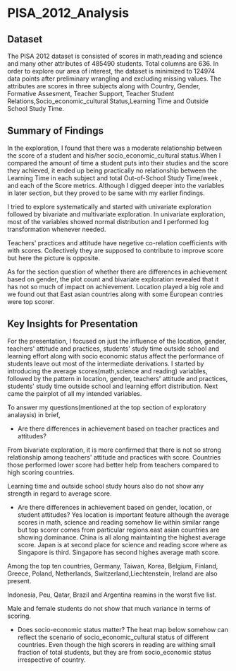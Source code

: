 # PISA_2012_Analysis

## Dataset

The PISA 2012 dataset is consisted of scores in math,reading and science and many other attributes of 485490 students. Total columns are 636. In order to explore our area of interest, the dataset is minimized to 124974 data points after preliminary wrangling and excluding missing values. The attributes are scores in three subjects along with  Country, Gender, Formative Assesment, Teacher Support, Teacher Student Relations,Socio_economic_cultural Status,Learning Time and Outside School Study Time.


## Summary of Findings

In the exploration, I found that there was a moderate relationship between the
score of a student and his/her socio_economic_cultural status.When I compared the amount of time a student puts into their studies and the score they achieved, it ended up being practically no relationship between the Learning Time in each subject and  total Out-of-School Study Time/week , and each of the Score metrics. Although I digged deeper into the variables in later section, but they proved to be same with my earlier findings.

I tried to explore systematically and started with univariate exploration followed by bivariate and multivariate exploration. In univariate exploration, most of the variables showed normal distribution and I performed log transformation whenever needed.

Teachers' practices and attitude  have negetive co-relation coefficients with with scores. Collectively they are supposed to contribute to improve score but here the picture is opposite. 

As for the section question of whether there are differences in achievement based on gender, the plot count and bivariate exploration revealed that it has not so much of impact on achievement. Location played a big role and we found out that East asian countries along with some European contries were top scorer.


## Key Insights for Presentation

For the presentation, I focused on just the influence of the location, gender, teachers' attitude and practices, students' study time outside school and learning effort  along with socio economic status affect the performance of students leave out most of the intermediate derivations. I started by introducing the average scores(math,science and reading) variables, followed by the pattern in location, gender, teachers' attitude and practices, students' study time outside school and learning effort distribution. Next came the pairplot of all my intended variables.

To answer my questions(mentioned at the top section of exploratory analaysis) in brief,

* Are there differences in achievement based on teacher practices and attitudes?

From bivariate exploration, it is more confirmed that there is not so strong relationship among teachers' attitude and practices with score. Countries those performed lower score had better help from teachers compared to high scoring countries.

Learning time and outside school study hours also do not show any strength in regard to average score. 

* Are there differences in achievement based on gender, location, or student attitudes?
Yes location is important feature although the average scores in math, science and reading somehow lie within similar range but top scorer comes from particular regions.east asian countries are showing dominance. China is all along maintainting the highest average score. Japan is at second place for science and reading score where as Singapore is third. Singapore has second highes average math score.

Among the top ten countries, Germany, Taiwan, Korea, Belgium, Finland, Greece, Poland, Netherlands, Switzerland,Liechtenstein, Ireland are also present.

Indonesia, Peu, Qatar, Brazil and Argentina reamins in the worst five list.

Male and female students do not show that much variance in terms of scoring.

* Does socio-economic status matter?
The heat map below somehow can reflect the scenario of socio_economic_cultural status of different countries. Even though the high scorers in reading are withing small fraction of total students, but they are from socio_economic status irrespective of country. 
